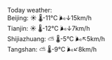 Today weather:  
Beijing: ☀️   🌡️-11°C 🌬️↓15km/h  
Tianjin: ☀️   🌡️-12°C 🌬️↓7km/h  
Shijiazhuang: ⛅️  🌡️-5°C 🌬️↖5km/h  
Tangshan: ⛅️  🌡️-9°C 🌬️↙8km/h  

